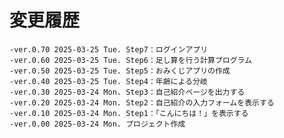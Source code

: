 # 変更履歴

	-ver.0.70 2025-03-25 Tue. Step7：ログインアプリ
	-ver.0.60 2025-03-25 Tue. Step6：足し算を行う計算プログラム
	-ver.0.50 2025-03-25 Tue. Step5：おみくじアプリの作成
	-ver.0.40 2025-03-25 Tue. Step4：年齢による分岐
	-ver.0.30 2025-03-24 Mon. Step3：自己紹介ページを出力する
	-ver.0.20 2025-03-24 Mon. Step2：自己紹介の入力フォームを表示する
	-ver.0.10 2025-03-24 Mon. Step1：「こんにちは！」を表示する
	-ver.0.00 2025-03-24 Mon. プロジェクト作成

